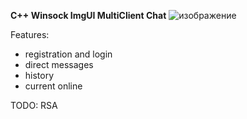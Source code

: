 **C++ Winsock ImgUI MultiClient Chat**
![изображение](https://github.com/SunnyMenkov/chat/assets/51756078/447d68ee-d2d9-4dff-9198-520b480418b2)


Features:
- registration and login
- direct messages
- history
- current online

TODO:
RSA
